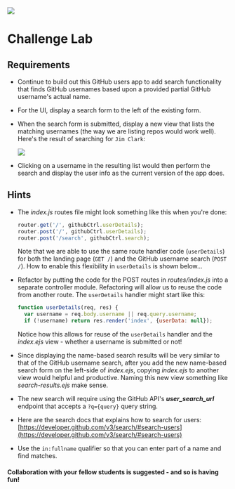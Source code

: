 <img src="https://i.imgur.com/2mZHtjU.png">

# Challenge Lab

## Requirements

- Continue to build out this GitHub users app to add search functionality that finds GitHub usernames based upon a provided partial GitHub username's actual name.

- For the UI, display a search form to the left of the existing form.

- When the search form is submitted, display a new view that lists the matching usernames (the way we are listing repos would work well).  Here's the result of searching for `Jim Clark`:

	<img src="https://i.imgur.com/nIZSDb3.png">

- Clicking on a username in the resulting list would then perform the search and display the user info as the current version of the app does.

## Hints

- The _index.js_ routes file might look something like this when you're done:

	```js
	router.get('/', githubCtrl.userDetails);
	router.post('/', githubCtrl.userDetails);
	router.post('/search', githubCtrl.search);
	```
	
	Note that we are able to use the same route handler code (`userDetails`) for both the landing page (`GET /`) and the GitHub username search (`POST /`). How to enable this flexibility in `userDetails` is shown below...

- Refactor by putting the code for the POST routes in _routes/index.js_ into a separate controller module.  Refactoring will allow us to reuse the code from another route. The `userDetails` handler might start like this:

	```js
	function userDetails(req, res) {
	  var username = req.body.username || req.query.username;
	  if (!username) return res.render('index', {userData: null});
	```
	Notice how this allows for reuse of the `userDetails` handler and the _index.ejs_ view - whether a username is submitted or not!
	

- Since displaying the name-based search results will be very similar to that of the GitHub username search, after you add the new name-based search form on the left-side of _index.ejs_, copying _index.ejs_ to another view would helpful and productive. Naming this new view something like _search-results.ejs_ make sense.

- The new search will require using the GitHub API's _**user\_search\_url**_ endpoint that accepts a `?q={query}` query string.

- Here are the search docs that explains how to search for users:<br>[https://developer.github.com/v3/search/#search-users](https://developer.github.com/v3/search/#search-users)

- Use the `in:fullname` qualifier so that you can enter part of a name and find matches.


#### Collaboration with your fellow students is suggested - and so is having fun!

